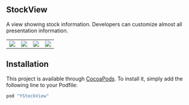 ## StockView
A view showing stock information. Developers can customize almost all presentation information.

| | | | |
:----:|:----:|:----:|:-----:|
![](http://ilukes.com/assets/images/stockview_sample_001.png)|![](http://ilukes.com/assets/images/stockview_sample_002.png)|![](http://ilukes.com/assets/images/stockview_sample_003.png)|![](http://ilukes.com/assets/images/stockview_sample_004.png)

## Installation
This project is available through [CocoaPods](https://cocoapods.org/). To install it, simply add the following line to your Podfile: 
```ruby
pod "YStockView"
```
